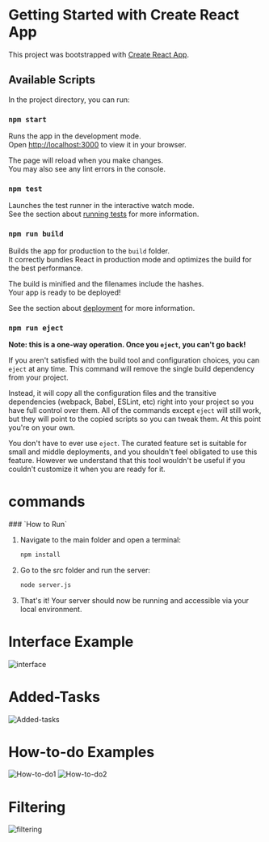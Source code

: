# Getting Started with Create React App

This project was bootstrapped with [Create React App](https://github.com/facebook/create-react-app).

## Available Scripts

In the project directory, you can run:

### `npm start`

Runs the app in the development mode.\
Open [http://localhost:3000](http://localhost:3000) to view it in your browser.

The page will reload when you make changes.\
You may also see any lint errors in the console.

### `npm test`

Launches the test runner in the interactive watch mode.\
See the section about [running tests](https://facebook.github.io/create-react-app/docs/running-tests) for more information.

### `npm run build`

Builds the app for production to the `build` folder.\
It correctly bundles React in production mode and optimizes the build for the best performance.

The build is minified and the filenames include the hashes.\
Your app is ready to be deployed!

See the section about [deployment](https://facebook.github.io/create-react-app/docs/deployment) for more information.

### `npm run eject`

**Note: this is a one-way operation. Once you `eject`, you can't go back!**

If you aren't satisfied with the build tool and configuration choices, you can `eject` at any time. This command will remove the single build dependency from your project.

Instead, it will copy all the configuration files and the transitive dependencies (webpack, Babel, ESLint, etc) right into your project so you have full control over them. All of the commands except `eject` will still work, but they will point to the copied scripts so you can tweak them. At this point you're on your own.

You don't have to ever use `eject`. The curated feature set is suitable for small and middle deployments, and you shouldn't feel obligated to use this feature. However we understand that this tool wouldn't be useful if you couldn't customize it when you are ready for it.


<h1>commands</h1>
### `How to Run`

1. Navigate to the main folder and open a terminal:
   ```bash
   npm install
   ```
2. Go to the src folder and run the server:
   ```bash
   node server.js
   ```
3. That's it! Your server should now be running and accessible via your local environment.


<h1>Interface Example</h1>

![interface](https://github.com/user-attachments/assets/343ecd43-13da-47ca-b571-ef12ffb46875)


<h1>Added-Tasks</h1>
 

![Added-tasks](https://github.com/user-attachments/assets/2896742a-e5c9-4233-b848-4234b483d525)


<h1>How-to-do Examples</h1>

![How-to-do1](https://github.com/user-attachments/assets/b4327a75-301e-407f-8bae-6339e86b8bd3)
![How-to-do2](https://github.com/user-attachments/assets/3f01d90c-c552-45d3-a138-f036ed27dd3c)


<h1>Filtering</h1>


![filtering](https://github.com/user-attachments/assets/6652dac2-c93d-448b-85cb-2ba58d28320f)
